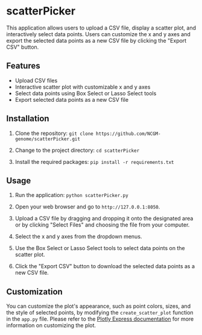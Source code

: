 # scatterPicker

This application allows users to upload a CSV file, display a scatter plot, and interactively select data points. Users can customize the x and y axes and export the selected data points as a new CSV file by clicking the "Export CSV" button.

## Features

- Upload CSV files
- Interactive scatter plot with customizable x and y axes
- Select data points using Box Select or Lasso Select tools
- Export selected data points as a new CSV file

## Installation

1. Clone the repository:
`git clone https://github.com/NCGM-genome/scatterPicker.git`

2. Change to the project directory:
`cd scatterPicker`

3. Install the required packages:
`pip install -r requirements.txt`


## Usage

1. Run the application:
`python scatterPicker.py`


2. Open your web browser and go to `http://127.0.0.1:8050`.

3. Upload a CSV file by dragging and dropping it onto the designated area or by clicking "Select Files" and choosing the file from your computer.

4. Select the x and y axes from the dropdown menus.

5. Use the Box Select or Lasso Select tools to select data points on the scatter plot.

6. Click the "Export CSV" button to download the selected data points as a new CSV file.

## Customization

You can customize the plot's appearance, such as point colors, sizes, and the style of selected points, by modifying the `create_scatter_plot` function in the `app.py` file. Please refer to the [Plotly Express documentation](https://plotly.com/python/plotly-express/) for more information on customizing the plot.
